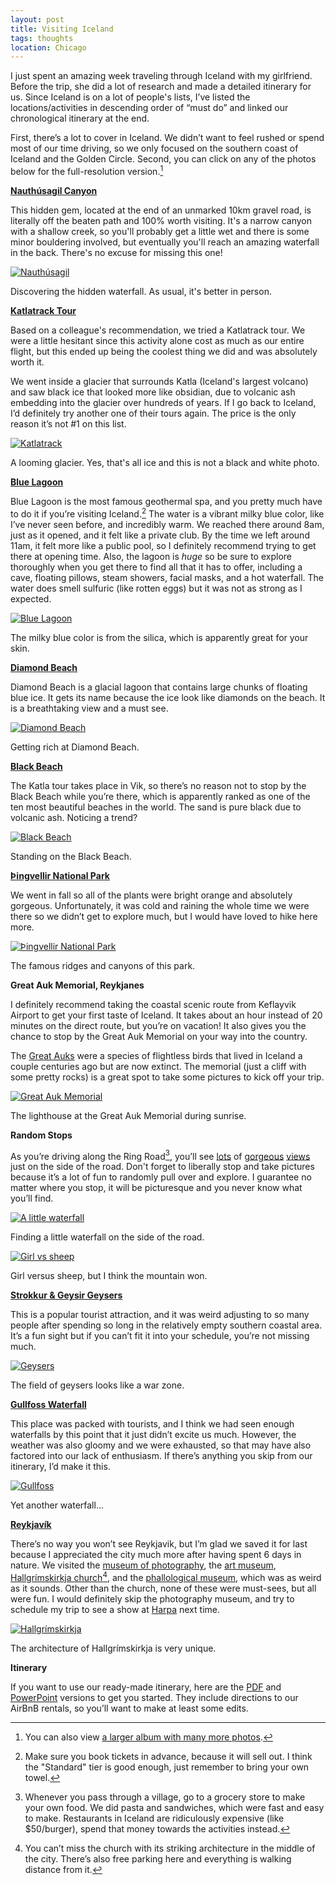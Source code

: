 ```yaml
---
layout: post
title: Visiting Iceland
tags: thoughts
location: Chicago
---
```


I just spent an amazing week traveling through Iceland with my girlfriend. Before the trip, she did a lot of research and made a detailed itinerary for us. Since Iceland is on a lot of people's lists, I’ve listed the locations/activities in descending order of “must do” and linked our chronological itinerary at the end.

First, there’s a lot to cover in Iceland. We didn’t want to feel rushed or spend most of our time driving, so we only focused on the southern coast of Iceland and the Golden Circle. Second, you can click on any of the photos below for the full-resolution version.[^1]

**[Nauthúsagil Canyon](http://www.katlageopark.com/geosites/nauthusagil/)**

This hidden gem, located at the end of an unmarked 10km gravel road, is literally off the beaten path and 100% worth visiting. It's a narrow canyon with a shallow creek, so you'll probably get a little wet and there is some minor bouldering involved, but eventually you'll reach an amazing waterfall in the back. There's no excuse for missing this one!

<a href="/post_files/iceland/IMG_0066.jpg" title="View larger image"><img src="/post_files/iceland/IMG_0066_thumbnail.jpeg" class="photograph img500" alt="Nauthúsagil" /></a>
<p class="caption">Discovering the hidden waterfall. As usual, it's better in person.</p>

**[Katlatrack Tour](http://www.katlatrack.is/)**

Based on a colleague's recommendation, we tried a Katlatrack tour. We were a little hesitant since this activity alone cost as much as our entire flight, but this ended up being the coolest thing we did and was absolutely worth it.

We went inside a glacier that surrounds Katla (Iceland's largest volcano) and saw black ice that looked more like obsidian, due to volcanic ash embedding into the glacier over hundreds of years. If I go back to Iceland, I’d definitely try another one of their tours again. The price is the only reason it’s not #1 on this list.

<a href="/post_files/iceland/IMG_3171.jpg" title="View larger image"><img src="/post_files/iceland/IMG_3171_thumbnail.jpeg" class="photograph img500" alt="Katlatrack" /></a>
<p class="caption">A looming glacier. Yes, that's all ice and this is not a black and white photo.</p>

**[Blue Lagoon](http://www.bluelagoon.com/)**

Blue Lagoon is the most famous geothermal spa, and you pretty much have to do it if you’re visiting Iceland.[^2] The water is a vibrant milky blue color, like I’ve never seen before, and incredibly warm. We reached there around 8am, just as it opened, and it felt like a private club. By the time we left around 11am, it felt more like a public pool, so I definitely recommend trying to get there at opening time. Also, the lagoon is *huge* so be sure to explore thoroughly when you get there to find all that it has to offer, including a cave, floating pillows, steam showers, facial masks, and a hot waterfall. The water does smell sulfuric (like rotten eggs) but it was not as strong as I expected.

<a href="/post_files/iceland/IMG_2905.jpg" title="View larger image"><img src="/post_files/iceland/IMG_2905_thumbnail.jpeg" class="photograph img500" alt="Blue Lagoon" /></a>
<p class="caption">The milky blue color is from the silica, which is apparently great for your skin.</p>

**[Diamond Beach](https://guidetoiceland.is/connect-with-locals/regina/iceland-s-diamond-beach)**

Diamond Beach is a glacial lagoon that contains large chunks of floating blue ice. It gets its name because the ice look like diamonds on the beach. It is a breathtaking view and a must see.

<a href="/post_files/iceland/IMG_3082.jpg" title="View larger image"><img src="/post_files/iceland/IMG_3082_thumbnail.jpeg" class="photograph" alt="Diamond Beach" /></a>
<p class="caption">Getting rich at Diamond Beach.</p>

**[Black Beach](https://en.wikipedia.org/wiki/V%C3%ADk_%C3%AD_Mýrdal)**

The Katla tour takes place in Vik, so there’s no reason not to stop by the Black Beach while you’re there, which is apparently ranked as one of the ten most beautiful beaches in the world. The sand is pure black due to volcanic ash. Noticing a trend?

<a href="/post_files/iceland/IMG_1516.jpg" title="View larger image"><img src="/post_files/iceland/IMG_1516_thumbnail.jpeg" class="photograph img500" alt="Black Beach" /></a>
<p class="caption">Standing on the Black Beach.</p>

**[Þingvellir National Park](https://en.wikipedia.org/wiki/%C3%9Eingvellir)**

We went in fall so all of the plants were bright orange and absolutely gorgeous. Unfortunately, it was cold and raining the whole time we were there so we didn’t get to explore much, but I would have loved to hike here more.

<a href="/post_files/iceland/IMG_3364.jpg" title="View larger image"><img src="/post_files/iceland/IMG_3364_thumbnail.jpeg" class="photograph img500" alt="Þingvellir National Park" /></a>
<p class="caption">The famous ridges and canyons of this park.</p>

**Great Auk Memorial, Reykjanes**

I definitely recommend taking the coastal scenic route from Keflayvik Airport to get your first taste of Iceland. It takes about an hour instead of 20 minutes on the direct route, but you’re on vacation! It also gives you the chance to stop by the Great Auk Memorial on your way into the country.

The [Great Auks](https://en.wikipedia.org/wiki/Great_auk) were a species of flightless birds that lived in Iceland a couple centuries ago but are now extinct. The memorial (just a cliff with some pretty rocks) is a great spot to take some pictures to kick off your trip.

<a href="/post_files/iceland/IMG_1214.jpg" title="View larger image"><img src="/post_files/iceland/IMG_1214_thumbnail.jpeg" class="photograph img500" alt="Great Auk Memorial" /></a>
<p class="caption">The lighthouse at the Great Auk Memorial during sunrise.</p>

**Random Stops**

As you’re driving along the Ring Road[^3], you’ll see [lots](https://www.icloud.com/sharedalbum/#B0i5ON9t38rPkO;F19A881E-501A-41BA-9940-AF82F70C0A24) of [gorgeous](https://www.icloud.com/sharedalbum/#B0i5ON9t38rPkO;B2472E6D-6D1F-4F5B-85FD-31435ABA1F67) [views](https://www.icloud.com/sharedalbum/#B0i5ON9t38rPkO;19E2372A-5D37-4595-9F75-BCE9D85CDBE3) just on the side of the road. Don't forget to liberally stop and take pictures because it’s a lot of fun to randomly pull over and explore. I guarantee no matter where you stop, it will be picturesque and you never know what you’ll find.

<a href="/post_files/iceland/IMG_1317.jpg" title="View larger image"><img src="/post_files/iceland/IMG_1317_thumbnail.jpeg" class="photograph img500" alt="A little waterfall" /></a>
<p class="caption">Finding a little waterfall on the side of the road.</p>

<a href="/post_files/iceland/IMG_0325.jpg" title="View larger image"><img src="/post_files/iceland/IMG_0325_thumbnail.jpeg" class="photograph img500" alt="Girl vs sheep" /></a>
<p class="caption">Girl versus sheep, but I think the mountain won.</p>

**[Strokkur & Geysir Geysers](https://en.wikipedia.org/wiki/Strokkur)**

This is a popular tourist attraction, and it was weird adjusting to so many people after spending so long in the relatively empty southern coastal area. It’s a fun sight but if you can’t fit it into your schedule, you’re not missing much.

<a href="/post_files/iceland/IMG_1613.jpg" title="View larger image"><img src="/post_files/iceland/IMG_1613_thumbnail.jpeg" class="photograph" alt="Geysers" /></a>
<p class="caption">The field of geysers looks like a war zone.</p>

**[Gullfoss Waterfall](https://en.wikipedia.org/wiki/Gullfoss)**

This place was packed with tourists, and I think we had seen enough waterfalls by this point that it just didn’t excite us much. However, the weather was also gloomy and we were exhausted, so that may have also factored into our lack of enthusiasm. If there’s anything you skip from our itinerary, I’d make it this.

<a href="/post_files/iceland/IMG_0006.jpg" title="View larger image"><img src="/post_files/iceland/IMG_0006_thumbnail.jpeg" class="photograph img500" alt="Gullfoss" /></a>
<p class="caption">Yet another waterfall...</p>

**[Reykjavík](https://en.wikipedia.org/wiki/Reykjav%C3%ADk)**

There’s no way you won’t see Reykjavik, but I’m glad we saved it for last because I appreciated the city much more after having spent 6 days in nature. We visited the [museum of photography](https://en.wikipedia.org/wiki/Reykjav%C3%ADk_Museum_of_Photography), the [art museum](https://en.wikipedia.org/wiki/Reykjavik_Art_Museum), [Hallgrímskirkja church](https://en.wikipedia.org/wiki/Hallgr%C3%ADmskirkja)[^4], and the [phallological museum](https://en.wikipedia.org/wiki/Icelandic_Phallological_Museum), which was as weird as it sounds. Other than the church, none of these were must-sees, but all were fun. I would definitely skip the photography museum, and try to schedule my trip to see a show at [Harpa](https://en.harpa.is/) next time.

<a href="/post_files/iceland/IMG_1668.jpg" title="View larger image"><img src="/post_files/iceland/IMG_1668_thumbnail.jpeg" class="photograph img500" alt="Hallgrímskirkja" /></a>
<p class="caption">The architecture of Hallgrímskirkja is very unique.</p>

**Itinerary**

If you want to use our ready-made itinerary, here are the [PDF](/post_files/iceland/iceland_itinerary.pdf) and [PowerPoint](/post_files/iceland/iceland.pptx) versions to get you started. They include directions to our AirBnB rentals, so you’ll want to make at least some edits.


[^1]: You can also view [a larger album with many more photos](https://www.icloud.com/sharedalbum/#B0i5ON9t38rPkO).
[^2]: Make sure you book tickets in advance, because it will sell out. I think the "Standard" tier is good enough, just remember to bring your own towel.
[^3]: Whenever you pass through a village, go to a grocery store to make your own food. We did pasta and sandwiches, which were fast and easy to make. Restaurants in Iceland are ridiculously expensive (like $50/burger), spend that money towards the activities instead.
[^4]: You can’t miss the church with its striking architecture in the middle of the city. There’s also free parking here and everything is walking distance from it.
